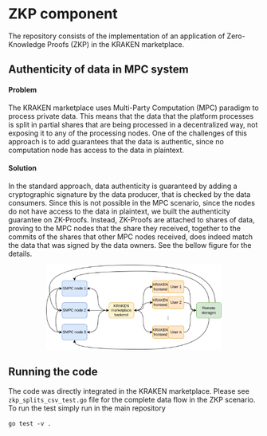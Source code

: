 # ZKP component

The repository consists of the implementation of an application of Zero-Knowledge Proofs (ZKP) in the
KRAKEN marketplace.

## Authenticity of data in MPC system

#### Problem
The KRAKEN marketplace uses Multi-Party Computation (MPC) paradigm to process private data. This means that the data that
the platform processes is split in partial shares that are being processed in a decentralized way, not exposing it
to any of the processing nodes. One of the challenges of this approach is to add guarantees that the data is
authentic, since no computation node has access to the data in plaintext.

#### Solution
In the standard approach, data authenticity is guaranteed by adding a cryptographic signature by the
data producer, that is checked by the data consumers. Since this is not possible in the MPC scenario, since the
nodes do not have access to the data in plaintext, we built the authenticity guarantee on ZK-Proofs. Instead,
ZK-Proofs are attached to shares of data, proving to the MPC nodes that the share they received, together to the
commits of the shares that other MPC nodes received, does indeed match the data that was signed by the data
owners. See the bellow figure for the details.

[//]: # (![]&#40;.github/figures/zkp_flow.png&#41;)

<p align="center">
  <img src=".github/figures/zkp_flow.png" width="70%">
</p>

## Running the code
The code was directly integrated in the KRAKEN marketplace. Please see `zkp_splits_csv_test.go` file for
the complete data flow in the ZKP scenario. To run the test simply run in the main repository
```console
go test -v .
```